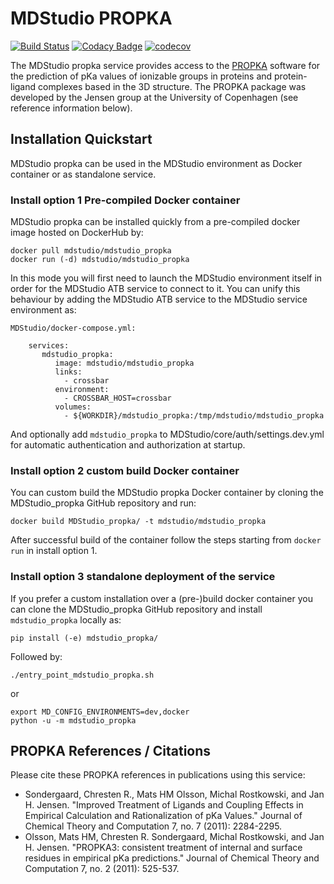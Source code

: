 # MDStudio PROPKA

[![Build Status](https://travis-ci.org/MD-Studio/MDStudio_propka.svg?branch=master)](https://travis-ci.org/MD-Studio/MDStudio_propka)
[![Codacy Badge](https://api.codacy.com/project/badge/Grade/d66db06e8cb041f4b1cd90ace5d6ce69)](https://www.codacy.com/manual/marcvdijk/MDStudio_propka?utm_source=github.com&amp;utm_medium=referral&amp;utm_content=MD-Studio/MDStudio_propka&amp;utm_campaign=Badge_Grade)
[![codecov](https://codecov.io/gh/MD-Studio/MDStudio_propk/branch/master/graph/badge.svg)](https://codecov.io/gh/MD-Studio/MDStudio_propka)

The MDStudio propka service provides access to the [PROPKA](https://github.com/jensengroup/propka-3.1) software for the
prediction of pKa values of ionizable groups in proteins and protein-ligand complexes based in the 3D structure.
The PROPKA package was developed by the Jensen group at the University of Copenhagen (see reference information below).

## Installation Quickstart
MDStudio propka can be used in the MDStudio environment as Docker container or as standalone service.

### Install option 1 Pre-compiled Docker container
MDStudio propka can be installed quickly from a pre-compiled docker image hosted on DockerHub by:

    docker pull mdstudio/mdstudio_propka
    docker run (-d) mdstudio/mdstudio_propka

In this mode you will first need to launch the MDStudio environment itself in order for the MDStudio ATB service to 
connect to it. You can unify this behaviour by adding the MDStudio ATB service to the MDStudio service environment as:

    MDStudio/docker-compose.yml:
        
        services:
           mdstudio_propka:
              image: mdstudio/mdstudio_propka
              links:
                - crossbar
              environment:
                - CROSSBAR_HOST=crossbar
              volumes:
                - ${WORKDIR}/mdstudio_propka:/tmp/mdstudio/mdstudio_propka

And optionally add `mdstudio_propka` to MDStudio/core/auth/settings.dev.yml for automatic authentication and 
authorization at startup.

### Install option 2 custom build Docker container
You can custom build the MDStudio propka Docker container by cloning the MDStudio_propka GitHub repository and run:

    docker build MDStudio_propka/ -t mdstudio/mdstudio_propka
    
After successful build of the container follow the steps starting from `docker run` in install option 1.

### Install option 3 standalone deployment of the service
If you prefer a custom installation over a (pre-)build docker container you can clone the MDStudio_propka GitHub
repository and install `mdstudio_propka` locally as:

    pip install (-e) mdstudio_propka/

Followed by:

    ./entry_point_mdstudio_propka.sh
    
or

    export MD_CONFIG_ENVIRONMENTS=dev,docker
    python -u -m mdstudio_propka

## PROPKA References / Citations

Please cite these PROPKA references in publications using this service:

* Sondergaard, Chresten R., Mats HM Olsson, Michal Rostkowski, and Jan H. Jensen. "Improved Treatment of Ligands and Coupling Effects in Empirical Calculation and Rationalization of pKa Values." Journal of Chemical Theory and Computation 7, no. 7 (2011): 2284-2295.
* Olsson, Mats HM, Chresten R. Sondergaard, Michal Rostkowski, and Jan H. Jensen. "PROPKA3: consistent treatment of internal and surface residues in empirical pKa predictions." Journal of Chemical Theory and Computation 7, no. 2 (2011): 525-537.
